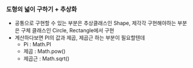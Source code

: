 ### 도형의 넓이 구하기 + 추상화 
- 공통으로 구현할 수 있는 부분은 추상클래스인 Shape, 제각각 구현해야하는 부분은 구체 클래스인 Circle, Rectangle에서 구현
- 계산하다보면 PI의 값과 제곱, 제곱근 하는 부분이 필요할텐데
  - Pi : Math.PI
  - 제곱 : Math.pow()
  - 제곱근 : Math.sqrt()